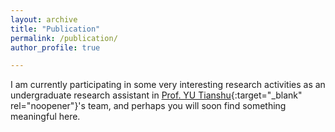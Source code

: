 ```yaml
---
layout: archive
title: "Publication"
permalink: /publication/
author_profile: true

---
```

I am currently participating in some very interesting research activities as an undergraduate research assistant in [Prof. YU Tianshu](https://mypage.cuhk.edu.cn/academics/yutianshu/){:target="_blank" rel="noopener"}'s team, and perhaps you will soon find something meaningful here.
